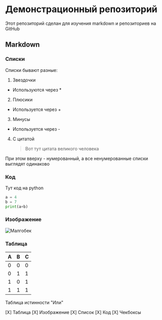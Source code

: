 # Демонстрационный репозиторий
Этот репозиторий сделан для изучения markdown и репозиториев на GitHub
## Markdown
### Списки
Списки бывают разные:
1. Звездочки
  * Используются через *
2. Плюсики
  + Используется через +
3. Минусы
  - Используется через -
4. C цитатой
    > Вот тут цитата
    > великого человека

При этом вверху - нумерованный, а все ненумерованные списки выглядят одинаково
### Код
Тут код на python
```Python
a = 4
b = 7
print(a+b)
```
### Изображение
![Малгобек](https://user-images.githubusercontent.com/91655905/135407084-28fd66ec-5c7b-42b4-b8e2-d48a32289a76.png)
### Таблица
А | B | C
------------ | ------------- | -------------
0 | 0 | 0
0 | 1 | 1
1 | 0 | 1
1 | 1 | 1
Таблица истинности "Или"

[X] Таблица
[X] Изображение
[X] Список
[X] Код
[X] Чекбоксы

